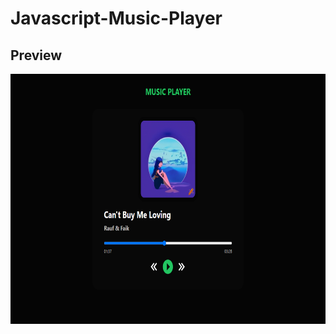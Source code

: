 # Javascript-Music-Player

## Preview

<img height="400px" src="https://github.com/halith-smh/Javascript-Music-Player/blob/main/preview.png" />

